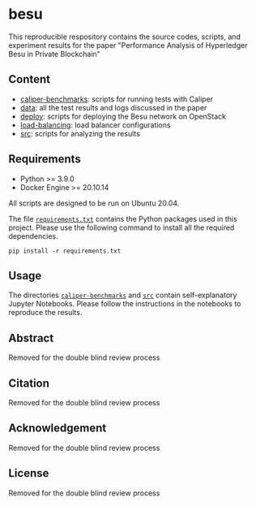 # besu
This reproducible respository contains the source codes, scripts, and experiment results for the paper "Performance Analysis of Hyperledger Besu in Private Blockchain"

## Content
* [caliper-benchmarks](/caliper-benchmarks): scripts for running tests with Caliper
* [data](/data): all the test results and logs discussed in the paper
* [deploy](/deploy): scripts for deploying the Besu network on OpenStack
* [load-balancing](/load-balancing): load balancer configurations
* [src](/src): scripts for analyzing the results

## Requirements
* Python >= 3.9.0
* Docker Engine >= 20.10.14

All scripts are designed to be run on Ubuntu 20.04.

The file [`requirements.txt`](./requirements.txt) contains the Python packages used in this project. Please use the following command to install all the required dependencies.

```
pip install -r requirements.txt
```

## Usage
The directories [`caliper-benchmarks`](/caliper-benchmarks) and [`src`](/src) contain self-explanatory Jupyter Notebooks. Please follow the instructions in the notebooks to reproduce the results.

## Abstract
Removed for the double blind review process

## Citation
Removed for the double blind review process

## Acknowledgement
Removed for the double blind review process

## License
Removed for the double blind review process
